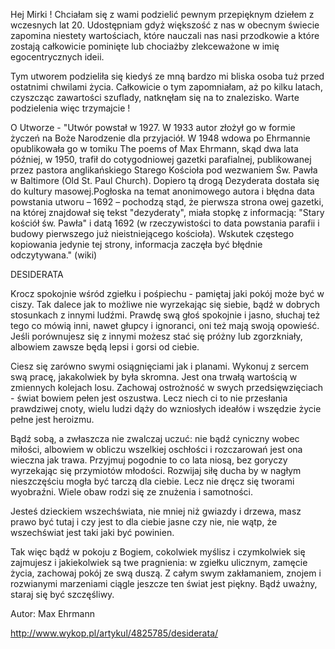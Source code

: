 Hej Mirki !
Chciałam się z wami podzielić pewnym przepięknym dziełem z wczesnych lat 20. Udostępniam gdyż większość z nas w obecnym świecie zapomina niestety  wartościach, które nauczali nas nasi przodkowie a  które zostają całkowicie pominięte lub chociażby zlekceważone w imię egocentrycznych ideii.

Tym utworem podzieliła się kiedyś ze mną bardzo mi bliska osoba tuż przed ostatnimi chwilami życia. Całkowicie o tym zapomniałam, aż po kilku latach, czyszcząc zawartości szuflady, natknęłam się na to znalezisko. Warte podzielenia więc trzymajcie !


O Utworze -  "Utwór powstał w 1927. W 1933 autor złożył go w formie życzeń na Boże Narodzenie dla przyjaciół. W 1948 wdowa po Ehrmannie opublikowała go w tomiku The poems of Max Ehrmann, skąd dwa lata później, w 1950, trafił do cotygodniowej gazetki parafialnej, publikowanej przez pastora anglikańskiego Starego Kościoła pod wezwaniem Św. Pawła w Baltimore (Old St. Paul Church). Dopiero tą drogą Dezyderata dostała się do kultury masowej.Pogłoska na temat anonimowego autora i błędna data powstania utworu – 1692 – pochodzą stąd, że pierwsza strona owej gazetki, na której znajdował się tekst "dezyderaty", miała stopkę z informacją: "Stary kościół św. Pawła" i datą 1692 (w rzeczywistości to data powstania parafii i budowy pierwszego już nieistniejącego kościoła). Wskutek częstego kopiowania jedynie tej strony, informacja zaczęła być błędnie odczytywana." (wiki)


DESIDERATA

Krocz spokojnie wśród zgiełku i pośpiechu - pamiętaj jaki pokój może być w ciszy. Tak dalece jak to możliwe nie wyrzekając się siebie, bądź w dobrych stosunkach z innymi ludźmi. Prawdę swą głoś spokojnie i jasno, słuchaj też tego co mówią inni, nawet głupcy i ignoranci, oni też mają swoją opowieść. Jeśli porównujesz się z innymi możesz stać się próżny lub zgorzkniały, albowiem zawsze będą lepsi i gorsi od ciebie.

Ciesz się zarówno swymi osiągnięciami jak i planami. Wykonuj z sercem swą pracę, jakakolwiek by była skromna. Jest ona trwałą wartością w zmiennych kolejach losu. Zachowaj ostrożność w swych przedsięwzięciach - świat bowiem pełen jest oszustwa. Lecz niech ci to nie przesłania prawdziwej cnoty, wielu ludzi dąży do wzniosłych ideałów i wszędzie życie pełne jest heroizmu.

Bądź sobą, a zwłaszcza nie zwalczaj uczuć: nie bądź cyniczny wobec miłości, albowiem w obliczu wszelkiej oschłości i rozczarowań jest ona wieczna jak trawa. Przyjmuj pogodnie to co lata niosą, bez goryczy wyrzekając się przymiotów młodości. Rozwijaj siłę ducha by w nagłym nieszczęściu mogła być tarczą dla ciebie. Lecz nie dręcz się tworami wyobraźni. Wiele obaw rodzi się ze znużenia i samotności.

Jesteś dzieckiem wszechświata, nie mniej niż gwiazdy i drzewa, masz prawo być tutaj i czy jest to dla ciebie jasne czy nie, nie wątp, że wszechświat jest taki jaki być powinien.

Tak więc bądź w pokoju z Bogiem, cokolwiek myślisz i czymkolwiek się zajmujesz i jakiekolwiek są twe pragnienia: w zgiełku ulicznym, zamęcie życia, zachowaj pokój ze swą duszą. Z całym swym zakłamaniem, znojem i rozwianymi marzeniami ciągle jeszcze ten świat jest piękny. Bądź uważny, staraj się być szczęśliwy.

Autor: Max Ehrmann

http://www.wykop.pl/artykul/4825785/desiderata/
